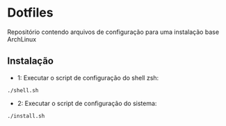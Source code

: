 # Dotfiles
Repositório contendo arquivos de configuração para uma instalação base ArchLinux

## Instalação
- 1: Executar o script de configuração do shell zsh:
```
./shell.sh
```

- 2: Executar o script de configuração do sistema:
```
./install.sh
```
